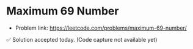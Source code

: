 # Maximum 69 Number
- Problem link: https://leetcode.com/problems/maximum-69-number/

✅ Solution accepted today. (Code capture not available yet)
